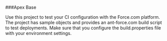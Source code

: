 ###Apex Base

Use this project to test your CI configuration with the Force.com platform.  The project has sample objects and provides an ant-force.com build script to test deployments.  Make sure that you configure the build.properties file with your environment settings.


